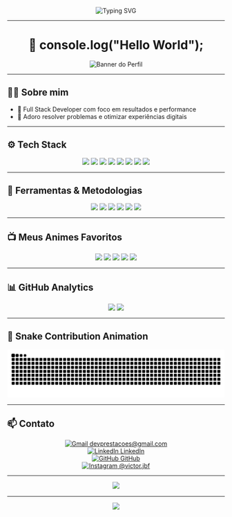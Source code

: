 <!-- Banner animado superior -->
<p align="center">
  <img src="https://readme-typing-svg.herokuapp.com?font=Fira+Code&weight=500&size=28&pause=1000&color=00F7FF&width=1000&lines=Ol%C3%A1%2C+sou+V%C3%ADtor+Emanuel!;Desenvolvedor+Full+Stack+%F0%9F%92%BB;Apaixonado+por+tecnologia%2C+animes+e+UI%2FUX!;Bem-vindo+ao+meu+GitHub+%F0%9F%91%8" alt="Typing SVG" />
</p>

---

<h1 align="center">👋 console.log("Hello World");</h1>

<p align="center">
  <img src="https://media.licdn.com/dms/image/v2/D4D16AQHJoKNqABWzLw/profile-displaybackgroundimage-shrink_350_1400/B4DZkuLpZNGgAY-/0/1757416432198?e=1761177600&v=beta&t=Df_9NlGhBs8qM9F1cq4qhZSIpWjc0curiGFiUCXel2A" alt="Banner do Perfil" />
</p>

---

## 👨‍💻 Sobre mim

- 🎯 Full Stack Developer com foco em resultados e performance
- 🧩 Adoro resolver problemas e otimizar experiências digitais


---

## ⚙️ Tech Stack

<div align="center">
  <img src="https://cdn.jsdelivr.net/gh/devicons/devicon/icons/javascript/javascript-original.svg" height="40" />
  <img src="https://cdn.jsdelivr.net/gh/devicons/devicon/icons/react/react-original.svg" height="40" />
  <img src="https://cdn.jsdelivr.net/gh/devicons/devicon/icons/nextjs/nextjs-original.svg" height="40" />
  <img src="https://cdn.jsdelivr.net/gh/devicons/devicon/icons/nodejs/nodejs-original.svg" height="40" />
  <img src="https://cdn.jsdelivr.net/gh/devicons/devicon/icons/express/express-original.svg" height="40" />
  <img src="https://cdn.jsdelivr.net/gh/devicons/devicon/icons/mongodb/mongodb-original.svg" height="40" />
  <img src="https://cdn.jsdelivr.net/gh/devicons/devicon/icons/postgresql/postgresql-original.svg" height="40" />
  <img src="https://cdn.jsdelivr.net/gh/devicons/devicon/icons/docker/docker-original.svg" height="40" />
</div>

---

## 🔧 Ferramentas & Metodologias

<div align="center">
  <img src="https://img.shields.io/badge/Git-F05032?logo=git&logoColor=white&style=for-the-badge" />
  <img src="https://img.shields.io/badge/Figma-F24E1E?logo=figma&logoColor=white&style=for-the-badge" />
  <img src="https://img.shields.io/badge/Postman-FF6C37?logo=postman&logoColor=white&style=for-the-badge" />
  <img src="https://img.shields.io/badge/VSCode-007ACC?logo=visual-studio-code&logoColor=white&style=for-the-badge" />
  <img src="https://img.shields.io/badge/Jira-0052CC?logo=jira&logoColor=white&style=for-the-badge" />
  <img src="https://img.shields.io/badge/CI/CD-00C853?style=for-the-badge&logo=github-actions&logoColor=white" />
</div>

---

## 📺 Meus Animes Favoritos

<div align="center">
  <img src="https://img.shields.io/badge/Kimetsu%20no%20Yaiba-FA6C6C?style=for-the-badge&logo=funimation&logoColor=white" />
  <img src="https://img.shields.io/badge/Attack%20on%20Titan-444444?style=for-the-badge&logo=crunchyroll&logoColor=white" />
  <img src="https://img.shields.io/badge/Jujutsu%20Kaisen-181818?style=for-the-badge&logo=netflix&logoColor=white" />
  <img src="https://img.shields.io/badge/Naruto%20Shippuden-FCA311?style=for-the-badge&logo=naruto&logoColor=white" />
  <img src="https://img.shields.io/badge/Death%20Note-000000?style=for-the-badge&logo=apple-tv&logoColor=white" />
</div>



---

## 📊 GitHub Analytics

<div align="center">
  <img src="https://github-readme-stats.vercel.app/api?username=victoremanuel23&show_icons=true&theme=dracula&include_all_commits=true&count_private=true" height="180em" />
  <img src="https://github-readme-stats.vercel.app/api/top-langs/?username=victoremanuel23&layout=compact&theme=dracula" height="180em" />
</div>

---

## 🐍 Snake Contribution Animation

<p align="center">
  <img src="https://raw.githubusercontent.com/victoremanuel23/victoremanuel23/output/snake.svg" alt="Snake animation" />
</p>

---

## 📫 Contato

<div align="center">
  <a href="mailto:devprestacoes@gmail.com" target="_blank">
    <img src="https://img.icons8.com/color/30/gmail-new.png" alt="Gmail" /> devprestacoes@gmail.com
  </a><br>

  <a href="https://www.linkedin.com/in/vitor-emanuel-006369361" target="_blank">
    <img src="https://img.icons8.com/color/30/linkedin.png" alt="LinkedIn" /> LinkedIn
  </a><br>

  <a href="https://github.com/victoremanuel23" target="_blank">
    <img src="https://img.icons8.com/material-outlined/30/github.png" alt="GitHub" /> GitHub
  </a><br>

  <a href="https://www.instagram.com/victor.jbf/" target="_blank">
    <img src="https://img.icons8.com/color/30/instagram-new.png" alt="Instagram" /> @victor.jbf
  </a>
</div>

---

<p align="center">
  <img src="https://github-readme-streak-stats.herokuapp.com/?user=victoremanuel23&theme=tokyonight" />
</p>

---

<p align="center">
  <img src="https://capsule-render.vercel.app/api?type=waving&color=gradient&height=120&section=footer" />
</p>
